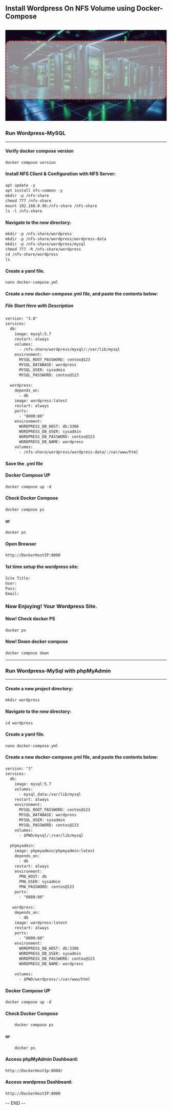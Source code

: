
## Install Wordpress On NFS Volume using Docker-Compose 
![WordPressOnDocker](https://github.com/SumonPaul18/RunWordPressOnDocker/blob/main/WordPressOnDocker.gif)
---
### Run Wordpress-MySQL      
---

#### Verify docker compose version
    docker compose version

#### Install NFS Client & Configuration with NFS Server:
    
    apt update -y
    apt install nfs-common -y
    mkdir -p /nfs-share
    chmod 777 /nfs-share
    mount 192.168.0.96:/nfs-share /nfs-share
    ls -l /nfs-share
    
    
#### Navigate to the new directory:
   
    mkdir -p /nfs-share/wordpress
    mkdir -p /nfs-share/wordpress/wordpress-data
    mkdir -p /nfs-share/wordpress/mysql
    chmod 777 -R /nfs-share/wordpress
    cd /nfs-share/wordpress
    ls

#### Create a yaml file.

    nano docker-compose.yml

#### Create a new docker-compose.yml file, and paste the contents below:

##### File Start Here with Description

    version: "3.8" 
    services:
      db: 
        image: mysql:5.7
        restart: always
        volumes:
          - /nfs-share/wordpress/mysql/:/var/lib/mysql
        environment:
          MYSQL_ROOT_PASSWORD: centos@123
          MYSQL_DATABASE: wordpress
          MYSQL_USER: sysadmin
          MYSQL_PASSWORD: centos@123
          
      wordpress:
        depends_on:
          - db
        image: wordpress:latest
        restart: always
        ports:
          - "8000:80"
        environment:
          WORDPRESS_DB_HOST: db:3306
          WORDPRESS_DB_USER: sysadmin
          WORDPRESS_DB_PASSWORD: centos@123
          WORDPRESS_DB_NAME: wordpress
        volumes:
          - /nfs-share/wordpress/wordpress-data/:/var/www/html

#### Save the .yml file

  
#### Docker Compose UP

    docker compose up -d

#### Check Docker Compose
    docker compose ps
#### or
    docker ps

#### Open Browser
    http://DockerHostIP:8000

#### 1st time setup the wordpress site:

    Site Title:
    User:
    Pass:
    Email:

### Now Enjoying! Your Wordpress Site.

####  Now! Check docker PS

    docker ps

#### Now! Down docker compose

    docker compose down
---
### Run Wordpress-MySql with phpMyAdmin
---
#### Create a new project directory:

    mkdir wordpress

#### Navigate to the new directory:

    cd wordpress

#### Create a yaml file.

    nano docker-compose.yml
#### Create a new docker-compose.yml file, and paste the contents below:

    version: "3"
    services:
      db:
        image: mysql:5.7
        volumes:
          - mysql_data:/var/lib/mysql
        restart: always
        environment:
          MYSQL_ROOT_PASSWORD: centos@123
          MYSQL_DATABASE: wordpress
          MYSQL_USER: sysadmin
          MYSQL_PASSWORD: centos@123
        volumes:
          - $PWD/mysql/:/var/lib/mysql
      
      phpmyadmin:
        image: phpmyadmin/phpmyadmin:latest
        depends_on:
          - db
        restart: always
        environment:
          PMA_HOST: db
          PMA_USER: sysadmin
          PMA_PASSWORD: centos@123
        ports:
          - "8080:80"
      
       wordpress:
        depends_on:
          - db
        image: wordpress:latest
        restart: always
        ports:
          - "8000:80"
        environment:
          WORDPRESS_DB_HOST: db:3306
          WORDPRESS_DB_USER: sysadmin
          WORDPRESS_DB_PASSWORD: centos@123
          WORDPRESS_DB_NAME: wordpress
      
        volumes:
          - $PWD/wordpress/:/var/www/html
  

#### Docker Compose UP

    docker compose up -d  

#### Check Docker Compose
        docker compose ps
#### or
        docker ps
  

#### Access phpMyAdmin Dashboard:

    http://DockerHostIp:8080/

#### Access wordpress Dashboard:
    http://DockerHostIP:8000

-- END --
